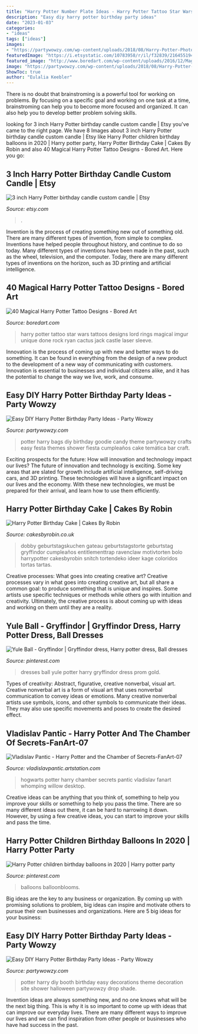 ```yaml
---
title: "Harry Potter Number Plate Ideas - Harry Potter Tattoo Star Wars Tattoos Designs Lord Rings Magical Imgur Unique Done Rock Ryan Cactus Jack Castle Laser Sleeve"
description: "Easy diy harry potter birthday party ideas"
date: "2023-01-03"
categories:
- "ideas"
tags: ["ideas"]
images:
- "https://partywowzy.com/wp-content/uploads/2018/08/Harry-Potter-Photo-Booth.jpg"
featuredImage: "https://i.etsystatic.com/10783958/r/il/f32839/2164551946/il_794xN.2164551946_dvj7.jpg"
featured_image: "http://www.boredart.com/wp-content/uploads/2016/12/Magical-Harry-Potter-Tattoo-Designs0091.jpg"
image: "https://partywowzy.com/wp-content/uploads/2018/08/Harry-Potter-Photo-Booth.jpg"
ShowToc: true
author: "Eulalia Keebler"
---
```



There is no doubt that brainstroming is a powerful tool for working on problems. By focusing on a specific goal and working on one task at a time, brainstroming can help you to become more focused and organized. It can also help you to develop better problem solving skills.

	

		
looking for 3 inch Harry Potter birthday candle custom candle | Etsy you've came to the right page. We have 8 Images about 3 inch Harry Potter birthday candle custom candle | Etsy like Harry Potter children birthday balloons in 2020 | Harry potter party, Harry Potter Birthday Cake | Cakes By Robin and also 40 Magical Harry Potter Tattoo Designs - Bored Art. Here you go:
		
    
## 3 Inch Harry Potter Birthday Candle Custom Candle | Etsy

<img loading=lazy src="https://i.etsystatic.com/10783958/r/il/f32839/2164551946/il_794xN.2164551946_dvj7.jpg" onerror="this.onerror=null;this.src='https://tse3.mm.bing.net/th?id=OIP.KBXsKRo6X0qH8gl9PkT3xQHaKl&amp;pid=15.1';" alt="3 inch Harry Potter birthday candle custom candle | Etsy">

_Source: etsy.com_

>. 

	

Invention is the process of creating something new out of something old. There are many different types of invention, from simple to complex. Inventions have helped people throughout history, and continue to do so today. Many different types of inventions have been made in the past, such as the wheel, television, and the computer. Today, there are many different types of inventions on the horizon, such as 3D printing and artificial intelligence.

    
## 40 Magical Harry Potter Tattoo Designs - Bored Art

<img loading=lazy src="http://www.boredart.com/wp-content/uploads/2016/12/Magical-Harry-Potter-Tattoo-Designs0091.jpg" onerror="this.onerror=null;this.src='https://tse4.mm.bing.net/th?id=OIP.ijRLu3InKfD_mdKqmsmxgQHaNK&amp;pid=15.1';" alt="40 Magical Harry Potter Tattoo Designs - Bored Art">

_Source: boredart.com_

>harry potter tattoo star wars tattoos designs lord rings magical imgur unique done rock ryan cactus jack castle laser sleeve. 

	

Innovation is the process of coming up with new and better ways to do something. It can be found in everything from the design of a new product to the development of a new way of communicating with customers. Innovation is essential to businesses and individual citizens alike, and it has the potential to change the way we live, work, and consume.

    
## Easy DIY Harry Potter Birthday Party Ideas - Party Wowzy

<img loading=lazy src="https://partywowzy.com/wp-content/uploads/2018/08/Harry-Potter-Goodie-Bags.jpg" onerror="this.onerror=null;this.src='https://tse3.mm.bing.net/th?id=OIP.dGlv5rFtLGOTjznlrfec2gHaJ4&amp;pid=15.1';" alt="Easy DIY Harry Potter Birthday Party Ideas - Party Wowzy">

_Source: partywowzy.com_

>potter harry bags diy birthday goodie candy theme partywowzy crafts easy festa themes shower fiesta cumpleaños cake temática bar craft. 

	

Exciting prospects for the future: How will innovation and technology impact our lives?
The future of innovation and technology is exciting. Some key areas that are slated for growth include artificial intelligence, self-driving cars, and 3D printing. These technologies will have a significant impact on our lives and the economy. With these new technologies, we must be prepared for their arrival, and learn how to use them efficiently.

    
## Harry Potter Birthday Cake | Cakes By Robin

<img loading=lazy src="https://www.cakesbyrobin.co.uk/assets/Harry-Potter-Dobby-Cake.jpg" onerror="this.onerror=null;this.src='https://tse2.mm.bing.net/th?id=OIP.rnjSe6P-6uk6xPeKmwgQmAHaI2&amp;pid=15.1';" alt="Harry Potter Birthday Cake | Cakes By Robin">

_Source: cakesbyrobin.co.uk_

>dobby geburtstagskuchen gateau geburtstagstorte geburtstag gryffindor cumpleaños entitlementtrap ravenclaw motivtorten bolo harrypotter cakesbyrobin snitch tortendeko ideer kage coloridos tortas tartas. 

	

Creative processes: What goes into creating creative art?
Creative processes vary in what goes into creating creative art, but all share a common goal: to produce something that is unique and inspires. Some artists use specific techniques or methods while others go with intuition and creativity. Ultimately, the creative process is about coming up with ideas and working on them until they are a reality.

    
## Yule Ball - Gryffindor | Gryffindor Dress, Harry Potter Dress, Ball Dresses

<img loading=lazy src="https://i.pinimg.com/736x/10/44/7a/10447a45042b5d8d5bc8c1107626d9cc--gold-prom-dresses-prom-dresses-.jpg" onerror="this.onerror=null;this.src='https://tse1.mm.bing.net/th?id=OIP.g9LvCQ9LQ4hQ2jCkF27FbwHaIs&amp;pid=15.1';" alt="Yule Ball - Gryffindor | Gryffindor dress, Harry potter dress, Ball dresses">

_Source: pinterest.com_

>dresses ball yule potter harry gryffindor dress prom gold. 

	

Types of creativity: Abstract, figurative, creative nonverbal, visual art.
Creative nonverbal art is a form of visual art that uses nonverbal communication to convey ideas or emotions. Many creative nonverbal artists use symbols, icons, and other symbols to communicate their ideas. They may also use specific movements and poses to create the desired effect.

    
## Vladislav Pantic - Harry Potter And The Chamber Of Secrets-FanArt-07

<img loading=lazy src="https://cdnb.artstation.com/p/assets/images/images/027/703/139/medium/vladislav-pantic-vladpan-desktop-wallpaper.jpg?1592310739" onerror="this.onerror=null;this.src='https://tse4.mm.bing.net/th?id=OIP.62arBE9RtTEl8ix3fnLECQHaEV&amp;pid=15.1';" alt="Vladislav Pantic - Harry Potter and the Chamber of Secrets-FanArt-07">

_Source: vladislavpantic.artstation.com_

>hogwarts potter harry chamber secrets pantic vladislav fanart whomping willow desktop. 

	

Creative ideas can be anything that you think of, something to help you improve your skills or something to help you pass the time. There are so many different ideas out there, it can be hard to narrowing it down. However, by using a few creative ideas, you can start to improve your skills and pass the time.

    
## Harry Potter Children Birthday Balloons In 2020 | Harry Potter Party

<img loading=lazy src="https://i.pinimg.com/originals/6a/f1/73/6af173440c41a24520094984905f2108.jpg" onerror="this.onerror=null;this.src='https://tse3.mm.bing.net/th?id=OIP.dN_OxiKjMWzioVDlpLUpswHaJ4&amp;pid=15.1';" alt="Harry Potter children birthday balloons in 2020 | Harry potter party">

_Source: pinterest.com_

>balloons balloonblooms. 

	

Big ideas are the key to any business or organization. By coming up with promising solutions to problem, big ideas can inspire and motivate others to pursue their own businesses and organizations. Here are 5 big ideas for your business: 

    
## Easy DIY Harry Potter Birthday Party Ideas - Party Wowzy

<img loading=lazy src="https://partywowzy.com/wp-content/uploads/2018/08/Harry-Potter-Photo-Booth.jpg" onerror="this.onerror=null;this.src='https://tse1.mm.bing.net/th?id=OIP.p6zmKAF7viF78DvMi0E7fQHaJ4&amp;pid=15.1';" alt="Easy DIY Harry Potter Birthday Party Ideas - Party Wowzy">

_Source: partywowzy.com_

>potter harry diy booth birthday easy decorations theme decoration site shower halloween partywowzy drop shade. 

	

Invention ideas are always something new, and no one knows what will be the next big thing. This is why it is so important to come up with ideas that can improve our everyday lives. There are many different ways to improve our lives and we can find inspiration from other people or businesses who have had success in the past.

